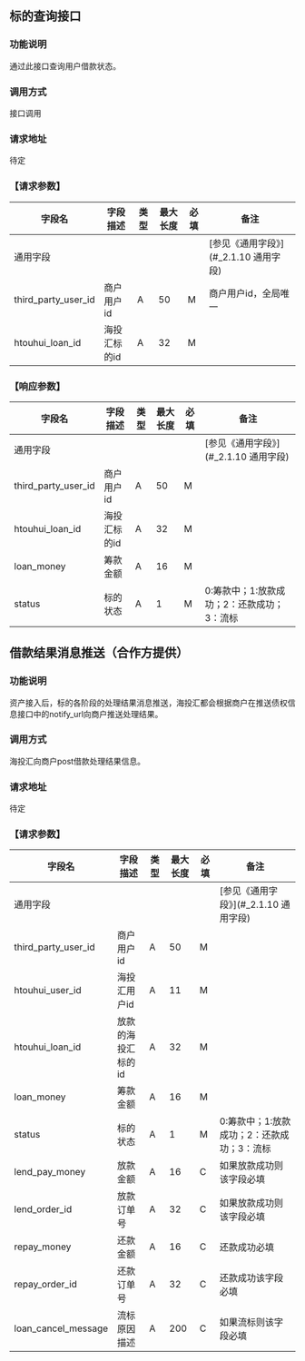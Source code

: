## 标的查询接口

### 功能说明
通过此接口查询用户借款状态。

### 调用方式
接口调用

### 请求地址
待定

### 【请求参数】

| **字段名**          | **字段描述** | **类型** | **最大长度** | **必填** | **备注**                              |
| ------------------- | ------------ | -------- | ------------ | -------- | ------------------------------------- |
| 通用字段            |              |          |              |          | [参见《通用字段》](#_2.1.10 通用字段) |
| third_party_user_id | 商户用户id   | A        | 50           | M        | 商户用户id，全局唯一                  |
| htouhui_loan_id     | 海投汇标的id | A        | 32           | M        |                                       |

### 【响应参数】

| **字段名**          | **字段描述** | **类型** | **最大长度** | **必填** | **备注**                                   |
| ------------------- | ------------ | -------- | ------------ | -------- | ------------------------------------------ |
| 通用字段            |              |          |              |          | [参见《通用字段》](#_2.1.10 通用字段)      |
| third_party_user_id | 商户用户id   | A        | 50           | M        |                                            |
| htouhui_loan_id     | 海投汇标的id | A        | 32           | M        |                                            |
| loan_money          | 筹款金额     | A        | 16           | M        |                                            |
| status              | 标的状态     | A        | 1            | M        | 0:筹款中；1:放款成功；2：还款成功；3：流标 |

 

##  借款结果消息推送（合作方提供）

###  功能说明
资产接入后，标的各阶段的处理结果消息推送，海投汇都会根据商户在推送债权信息接口中的notify_url向商户推送处理结果。

### 调用方式
海投汇向商户post借款处理结果信息。

### 请求地址
待定


### 【请求参数】

| **字段名**          | **字段描述**       | **类型** | **最大长度** | **必填** | **备注**                                   |
| ------------------- | ------------------ | -------- | ------------ | -------- | ------------------------------------------ |
| 通用字段            |                    |          |              |          | [参见《通用字段》](#_2.1.10 通用字段)      |
| third_party_user_id | 商户用户id         | A        | 50           | M        |                                            |
| htouhui_user_id     | 海投汇用户id       | A        | 11           | M        |                                            |
| htouhui_loan_id     | 放款的海投汇标的id | A        | 32           | M        |                                            |
| loan_money          | 筹款金额           | A        | 16           | M        |                                            |
| status              | 标的状态           | A        | 1            | M        | 0:筹款中；1:放款成功；2：还款成功；3：流标 |
| lend_pay_money      | 放款金额           | A        | 16           | C        | 如果放款成功则该字段必填                   |
| lend_order_id       | 放款订单号         | A        | 32           | C        | 如果放款成功则该字段必填                   |
| repay_money         | 还款金额           | A        | 16           | C        | 还款成功必填                               |
| repay_order_id      | 还款订单号         | A        | 32           | C        | 还款成功该字段必填                         |
| loan_cancel_message | 流标原因描述       | A        | 200          | C        | 如果流标则该字段必填                       |
